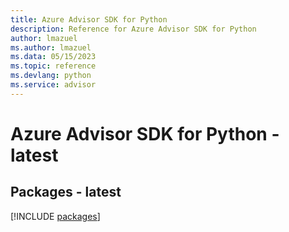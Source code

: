```yaml
---
title: Azure Advisor SDK for Python
description: Reference for Azure Advisor SDK for Python
author: lmazuel
ms.author: lmazuel
ms.data: 05/15/2023
ms.topic: reference
ms.devlang: python
ms.service: advisor
---
```

# Azure Advisor SDK for Python - latest
## Packages - latest
[!INCLUDE [packages](advisor-index.md)]